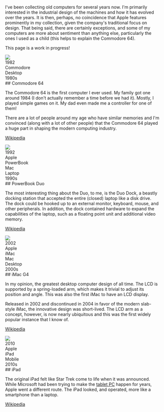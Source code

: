 I've been collecting old computers for several years now. I'm primarily
interested in the industrial design of the machines and how it has evolved over
the years. It is then, perhaps, no coincidence that Apple features prominently
in my collection, given the company's traditional focus on design. That being
said, there are certainly exceptions, and some of my computers are more about
sentiment than anything else, particularly the ones I used as a child (this
helps to explain the Commodore 64).

This page is a work in progress!

<!--
<div class="exhibit">
<img src="files/computers/00.jpg">
<div class="caption">
<div class="tag-box">
<div class="tag">Apple</div>
</div>
Description of 00
</div>
</div>
-->

<div class="exhibit">
<img src="files/computers/commodore-64.jpg">
<div class="caption">
<div class="tag-box">
<div class="tag">1982</div>
<div class="tag">Commodore</div>
<div class="tag">Desktop</div>
<div class="tag">1980s</div>
</div>
## Commodore 64

The Commodore 64 is the first computer I ever used. My family got one around
1984 (I don't actually remember a time before we had it). Mostly, I played
simple games on it. My dad even made me a controller for one of them!

There are a lot of people around my age who have similar memories and I'm
convinced (along with a lot of other people) that the Commodore 64 played a huge
part in shaping the modern computing industry.

[Wikipedia](https://en.wikipedia.org/wiki/Commodore_64)
</div>
</div>

<div class="exhibit">
<img src="files/computers/powerbook-duo.jpg">
<div class="caption">
<div class="tag-box">
<div class="tag">1992</div>
<div class="tag">Apple</div>
<div class="tag">PowerBook</div>
<div class="tag">Mac</div>
<div class="tag">Laptop</div>
<div class="tag">1990s</div>
</div>
## PowerBook Duo

The most interesting thing about the Duo, to me, is the Duo Dock, a beastly
docking station that accepted the entire (closed) laptop like a disk drive.  The
dock could be hooked up to an external monitor, keyboard, mouse, and other
peripherals. In addition, the dock contained hardware to expand the capabilities
of the laptop, such as a floating point unit and additional video memory.

[Wikipedia](https://en.wikipedia.org/wiki/PowerBook_Duo)
</div>
</div>

<div class="exhibit">
<img src="files/computers/imac-g4.jpg">
<div class="caption">
<div class="tag-box">
<div class="tag">2002</div>
<div class="tag">Apple</div>
<div class="tag">iMac</div>
<div class="tag">Mac</div>
<div class="tag">Desktop</div>
<div class="tag">2000s</div>
</div>
## iMac G4

In my opinion, the greatest desktop computer design of all time. The LCD is
supported by a spring-loaded arm, which makes it trivial to adjust its position
and angle. This was also the first iMac to have an LCD display.

Released in 2002 and discontinued in 2004 in favor of the modern slab-style
iMac, the innovative design was short-lived. The LCD arm as a concept, however,
is now nearly ubiquitous and this was the first widely popular instance that I
know of.

[Wikipedia](https://en.wikipedia.org/wiki/IMac_G4)
</div>
</div>

<div class="exhibit">
<img src="files/computers/ipad-1.jpg">
<div class="caption">
<div class="tag-box">
<div class="tag">2010</div>
<div class="tag">Apple</div>
<div class="tag">iPad</div>
<div class="tag">Mobile</div>
<div class="tag">2010s</div>
</div>
## iPad

The original iPad felt like Star Trek come to life when it was announced. While
Microsoft had been trying to make the
[tablet PC](https://en.wikipedia.org/wiki/Microsoft_Tablet_PC) happen for years,
Apple went a different route. The iPad looked, and operated, more like a
smartphone than a laptop.

[Wikipedia](https://en.wikipedia.org/wiki/IPad_(1st_generation))
</div>
</div>

<script src="computers.js"></script>
